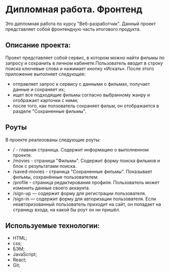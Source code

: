 # Дипломная работа. Фронтенд

Это дипломная работа по курсу "Веб-разработчик". Данный проект представляет собой фронтендную часть итогового продукта.

## Описание проекта:

Проект представляет собой сервис, в котором можно найти фильмы по запросу и сохранить в личном кабинете.Пользователь вводит в строку поиска ключевые слова и нажимает кнопку «Искать». После этого приложение выполняет следующее:

- отправляет запрос к сервису с данными о фильмах, получает данные и сохраняет их;
- ищет все подходящие фильмы согласно выбранному жанру и отображает карточки с ними;
- после того, как ползователь сохраняет фильм, он отображается в разделе "Сохраненные фильмы".

## Роуты

В проекте реализованы следующие роуты:

- / - главная страница. Содержит информацию о выполненном проекте.
- /movies - страница "Фильмы". Содержит форму поиска фильмов и блок с результатами поиска.
- /saved-movies - страница "Сохраненные фильмы". Показывает фильмы, сохранённые пользователем.
- /profile - страница редактирования профиля. Пользователь может изменить данные своего аккаунта.
- /sign-up — содержит форму для регистрации пользователя.
- /sign-in — содержит форму для авторизации пользователя.
  Если неавторизованный пользователь приходит на сайт, он попадает на страницу входа, на какой бы роут он ни пришёл.

## Используемые технологии:

- HTML;
- css;
- БЭМ;
- JavaScript;
- React;
- Git;
